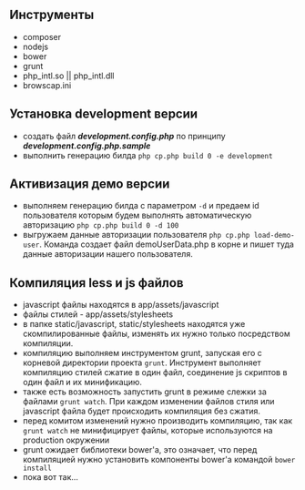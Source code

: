 ## Инструменты
 - composer
 - nodejs
 - bower
 - grunt
 - php_intl.so || php_intl.dll 
 - browscap.ini
 

## Установка development версии
 - создать файл ***development.config.php*** по принципу ***development.config.php.sample***
 - выполнить генерацию билда ```php cp.php build 0 -e development```

## Активизация демо версии
 - выполняем генерацию билда с параметром ```-d``` и предаем id пользователя которым будем выполнять автоматическую авторизацию ```php cp.php build 0 -d 100```
 - выгружаем данные авторизации пользователя ```php cp.php load-demo-user```. Команда создает файл demoUserData.php в корне и пишет туда данные авторизации нашего пользователя.

## Компиляция less и js файлов
 - javascript файлы находятся в app/assets/javascript
 - файлы стилей - app/assets/stylesheets
 - в папке static/javascript, static/stylesheets находятся уже скомпилированные файлы, изменять их нужно только посредством компиляции.
 - компиляцию выполняем инструментом grunt, запуская его с корневой директории проекта ```grunt```. Инструмент выполняет компиляцию стилей сжатие в один файл, соединение js скриптов в один файл и их минификацию.
 - также есть возможность запустить grunt в режиме слежки за файлами ```grunt watch```. При каждом изменении файлов стиля или javascript файла будет происходить компиляция без сжатия.
 - перед комитом изменений нужно производить компиляцию, так как ```grunt watch``` не минифицирует файлы, которые используются на production окружении
 - grunt ожидает библиотеки bower'a, это означает, что перед компиляцией нужно установить компоненты bower'a командой ```bower install```
 - пока вот так...